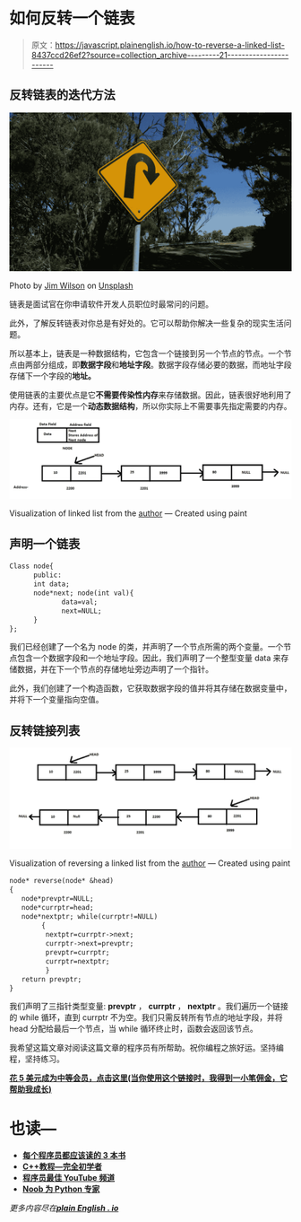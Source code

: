 # 如何反转一个链表

> 原文：<https://javascript.plainenglish.io/how-to-reverse-a-linked-list-8437ccd26ef2?source=collection_archive---------21----------------------->

## 反转链表的迭代方法

![](img/e47cb3a14a6650eef02aeaf2d20d7947.png)

Photo by [Jim Wilson](https://unsplash.com/@wilsonjim?utm_source=medium&utm_medium=referral) on [Unsplash](https://unsplash.com?utm_source=medium&utm_medium=referral)

链表是面试官在你申请软件开发人员职位时最常问的问题。

此外，了解反转链表对你总是有好处的。它可以帮助你解决一些复杂的现实生活问题。

所以基本上，链表是一种数据结构，它包含一个链接到另一个节点的节点。一个节点由两部分组成，即**数据字段**和**地址字段**。数据字段存储必要的数据，而地址字段存储下一个字段的**地址。**

使用链表的主要优点是它**不需要传染性内存**来存储数据。因此，链表很好地利用了内存。还有，它是一个**动态数据结构**，所以你实际上不需要事先指定需要的内存。

![](img/a950501facd97074e39e6289f68eb400.png)

Visualization of linked list from the [author](http://aniketz.medium.com) — Created using paint

## 声明一个链表

```
Class node{
      public:
      int data;
      node*next; node(int val){
             data=val;
             next=NULL;
      }
};
```

我们已经创建了一个名为 node 的类，并声明了一个节点所需的两个变量。一个节点包含一个数据字段和一个地址字段。因此，我们声明了一个整型变量 data 来存储数据，并在下一个节点的存储地址旁边声明了一个指针。

此外，我们创建了一个构造函数，它获取数据字段的值并将其存储在数据变量中，并将下一个变量指向空值。

## 反转链接列表

![](img/d875142778bd1a690c7b71b17e29c5c4.png)

Visualization of reversing a linked list from the [author](http://aniketz.medium.com) — Created using paint

```
node* reverse(node* &head)
{
   node*prevptr=NULL;
   node*currptr=head;
   node*nextptr; while(currptr!=NULL)
        {
         nextptr=currptr->next;
         currptr->next=prevptr;
         prevptr=currptr;
         currptr=nextptr;
         }
   return prevptr;
}
```

我们声明了三指针类型变量: **prevptr** ， **currptr** ， **nextptr** 。我们遍历一个链接的 while 循环，直到 currptr 不为空。我们只需反转所有节点的地址字段，并将 head 分配给最后一个节点，当 while 循环终止时，函数会返回该节点。

我希望这篇文章对阅读这篇文章的程序员有所帮助。祝你编程之旅好运。坚持编程，坚持练习。

[**花 5 美元成为中等会员，点击这里(当你使用这个链接时，我得到一小笔佣金，它帮助我成长)**](https://aniketz.medium.com/membership)

# 也读—

*   [**每个程序员都应该读的 3 本书**](/3-books-every-programmer-should-read-97ac12422cfb)
*   [**C++教程—完全初学者**](https://blog.devgenius.io/c-tutorial-for-complete-beginners-3d090ca8dd5f)
*   [**程序员最佳 YouTube 频道**](/3-youtube-channels-every-programmer-should-follow-66952f1f24e4)
*   [**Noob 为 Python 专家**](https://blog.devgenius.io/how-i-went-from-noob-to-expert-in-python-programming-8c4e141a0be1)

*更多内容尽在*[***plain English . io***](http://plainenglish.io/)